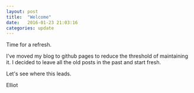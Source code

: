 ```yaml
---
layout: post
title:  "Welcome"
date:   2016-01-23 21:03:16
categories: update
---
```


Time for a refresh.

I've moved my blog to github pages to reduce the threshold of maintaining it.
I decided to leave all the old posts in the past and start fresh.

Let's see where this leads.

Elliot
